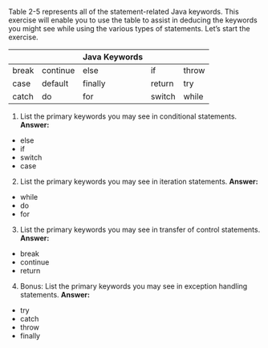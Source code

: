 
Table 2-5 represents all of the statement-related Java keywords. This exercise will enable you to use the table to assist in deducing the keywords you might see while using the various types of statements.
Let’s start the exercise.

|||**Java Keywords**|||
|---|---|---|---|---|
|break|continue|else|if|throw|
|case|default|finally|return|try|
|catch|do|for|switch|while|

1. List the primary keywords you may see in conditional statements.
**Answer:**
- else
- if
- switch
- case


2. List the primary keywords you may see in iteration statements.
**Answer:**
- while
- do
- for

3. List the primary keywords you may see in transfer of control statements.
**Answer:**
- break
- continue
- return

4. Bonus: List the primary keywords you may see in exception handling statements.
**Answer:**
- try
- catch
- throw
- finally

